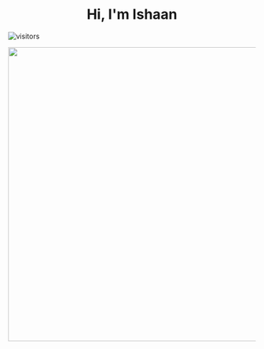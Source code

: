 <h1 align="center">Hi, I'm Ishaan</h1>

![visitors](https://visitor-badge.laobi.icu/badge?page_id=ishaansathaye.ishaansathaye)

<p align="center">
    <img src = "http://github-readme-streak-stats.herokuapp.com?user=ishaansathaye&theme=Javascript-dark&hide_border=true&date_format=M%20j%5B%2C%20Y%5D)" width = 600>
</p>
